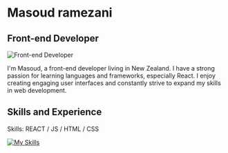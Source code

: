 # Masoud ramezani
## Front-end Developer
![Front-end Developer](https://arturssmirnovs.github.io/github-profile-readme-generator/images/banner.png)

I'm Masoud, a front-end developer living in New Zealand. I have a strong passion for learning languages and frameworks, especially React. I enjoy creating engaging user interfaces and constantly strive to expand my skills in web development.

## Skills and Experience
Skills: REACT / JS / HTML / CSS
 
[![My Skills](https://skills.thijs.gg/icons?i=js,html,css,react)](https://skills.thijs.gg)

